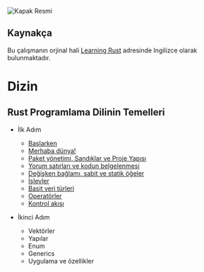 ![Kapak Resmi](https://github.com/rust-lang-tr/dokuman/blob/master/resimler/Rust-Programlama-Diline-Giris-Dumindu-1.jpg)

## Kaynakça 
Bu çalışmanın orjinal hali [Learning Rust](https://github.com/learning-rust/site) adresinde Ingilizce olarak bulunmaktadır.    


# Dizin
## Rust Programlama Dilinin Temelleri

* İlk Adım
  * [Başlarken](rust-dilinin-temelleri.md)
  * [Merhaba dünya!](merhaba.md)
  * [Paket yönetimi, Sandıklar ve Proje Yapısı](cargo.md)
  * [Yorum satırları ve kodun belgelenmesi](yorum-ve-belge.md)
  * [Değişken bağlamı, sabit ve statik öğeler](baglam-sabit-statik.md)
  * [İşlevler](islev.md)
  * [Basit veri türleri](ilkeller.md)
  * [Operatörler](operatorler.md)
  * [Kontrol akışı](kontrol-akisi.md)

* İkinci Adım
  * Vektörler
  * Yapılar
  * Enum
  * Generics
  * Uygulama ve özellikler

